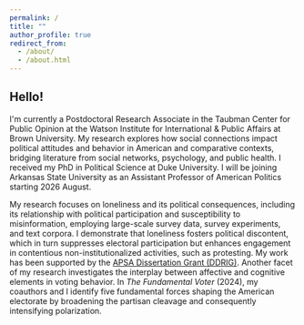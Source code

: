 ```yaml
---
permalink: /
title: ""
author_profile: true
redirect_from: 
  - /about/
  - /about.html
---
```


Hello!
------

I'm currently a Postdoctoral Research Associate in the Taubman Center for Public Opinion at the Watson Institute for International & Public Affairs at Brown University. My research explores how social connections impact political attitudes and behavior in American and comparative contexts, bridging literature from social networks, psychology, and public health. I received my PhD in Political Science at Duke University. I will be joining Arkansas State University as an Assistant Professor of American Politics starting 2026 August. 

My research focuses on loneliness and its political consequences, including its relationship with political participation and susceptibility to misinformation, employing large-scale survey data, survey experiments, and text corpora. I demonstrate that loneliness fosters political discontent, which in turn suppresses electoral participation but enhances engagement in contentious non-institutionalized activities, such as protesting. My work has been supported by the [APSA Dissertation Grant (DDRIG)](https://politicalsciencenow.com/meet-suhyen-bae-2023-apsa-doctoral-dissertation-research-improvement-grantee/). Another facet of my research investigates the interplay between affective and cognitive elements in voting behavior. In <i>The Fundamental Voter</i> (2024), my coauthors and I identify five fundamental forces shaping the American electorate by broadening the partisan cleavage and consequently intensifying polarization.
